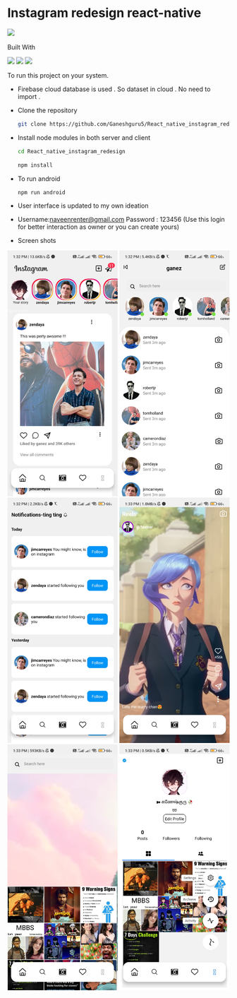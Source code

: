 # Instagram redesign react-native 
<img src="https://img.shields.io/badge/Instagram-E4405F?style=for-the-badge&logo=instagram&logoColor=white">


Built With

<div style={{display:'flex'}}>
<img src="https://img.shields.io/badge/React_Native-20232A?style=for-the-badge&logo=react&logoColor=61DAFB">
<img src="https://img.shields.io/badge/firebase-ffca28?style=for-the-badge&logo=firebase&logoColor=white">
<img src="https://img.shields.io/badge/npm-CB3837?style=for-the-badge&logo=npm&logoColor=white">
</div>

To run this project on your system.
*  Firebase cloud database is used . So dataset in cloud . No need to import .
* Clone the repository 
  ```sh
  git clone https://github.com/Ganeshguru5/React_native_instagram_redesign.git
  ```
* Install node modules in both server and client
  ```sh
  cd React_native_instagram_redesign
  ```
  ```sh
  npm install 
  ```
* To run android 
  ```sh
  npm run android
  ```

* User interface is updated to my own ideation
* Username:naveenrenter@gmail.com Password : 123456 (Use this login for better interaction as owner or you can create yours)
* Screen shots
<div style={{display:'flex',flexDirection:'row'}}>
  <img src='https://github.com/Ganeshguru5/React_native_instagram_redesign/blob/master/Screenshots/homescreen.jpg' width=250/>
  <img src='https://github.com/Ganeshguru5/React_native_instagram_redesign/blob/master/Screenshots/chatscreem.jpg' width=250/>
  <img src='https://github.com/Ganeshguru5/React_native_instagram_redesign/blob/master/Screenshots/notifications.jpg' width=250/>
  <img src='https://github.com/Ganeshguru5/React_native_instagram_redesign/blob/master/Screenshots/reels.jpg' width=250/>
  <img src='https://github.com/Ganeshguru5/React_native_instagram_redesign/blob/master/Screenshots/search.jpg' width=250/>
  <img src='https://github.com/Ganeshguru5/React_native_instagram_redesign/blob/master/Screenshots/profilesre.jpg' width=250/>

</div>

